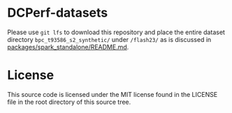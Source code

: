 # DCPerf-datasets

Please use `git lfs` to download this repository and place the entire dataset directory `bpc_t93586_s2_synthetic/` under `/flash23/` as is discussed in [packages/spark_standalone/README.md](https://github.com/facebookresearch/DCPerf/blob/main/packages/spark_standalone/README.md#on-the-compute-node).

# License

This source code is licensed under the MIT license found in the LICENSE file in the root directory of this source tree.
